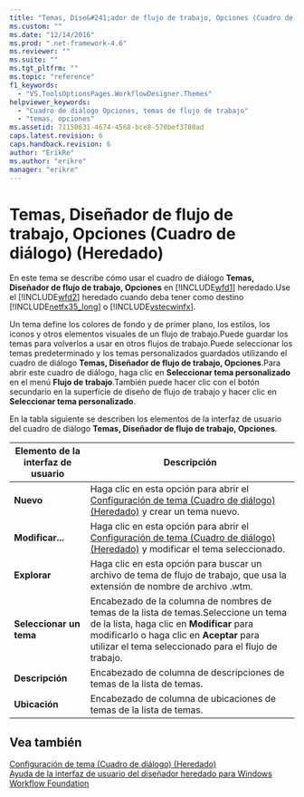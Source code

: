 ```yaml
---
title: "Temas, Dise&#241;ador de flujo de trabajo, Opciones (Cuadro de di&#225;logo) (Heredado) | Microsoft Docs"
ms.custom: ""
ms.date: "12/14/2016"
ms.prod: ".net-framework-4.6"
ms.reviewer: ""
ms.suite: ""
ms.tgt_pltfrm: ""
ms.topic: "reference"
f1_keywords: 
  - "VS.ToolsOptionsPages.WorkflowDesigner.Themes"
helpviewer_keywords: 
  - "Cuadro de diálogo Opciones, temas de flujo de trabajo"
  - "temas, opciones"
ms.assetid: 71150631-4674-4568-bce8-570bef3780ad
caps.latest.revision: 6
caps.handback.revision: 6
author: "ErikRe"
ms.author: "erikre"
manager: "erikre"
---
```

# Temas, Dise&#241;ador de flujo de trabajo, Opciones (Cuadro de di&#225;logo) (Heredado)
En este tema se describe cómo usar el cuadro de diálogo **Temas, Diseñador de flujo de trabajo, Opciones** en [!INCLUDE[wfd1](../workflow-designer/includes/wfd1_md.md)] heredado.Use el [!INCLUDE[wfd2](../workflow-designer/includes/wfd2_md.md)] heredado cuando deba tener como destino [!INCLUDE[netfx35_long](../workflow-designer/includes/netfx35_long_md.md)] o [!INCLUDE[vstecwinfx](../workflow-designer/includes/vstecwinfx_md.md)].  
  
 Un tema define los colores de fondo y de primer plano, los estilos, los iconos y otros elementos visuales de un flujo de trabajo.Puede guardar los temas para volverlos a usar en otros flujos de trabajo.Puede seleccionar los temas predeterminado y los temas personalizados guardados utilizando el cuadro de diálogo **Temas, Diseñador de flujo de trabajo, Opciones**.Para abrir este cuadro de diálogo, haga clic en **Seleccionar tema personalizado** en el menú **Flujo de trabajo**.También puede hacer clic con el botón secundario en la superficie de diseño de flujo de trabajo y hacer clic en **Seleccionar tema personalizado**.  
  
 En la tabla siguiente se describen los elementos de la interfaz de usuario del cuadro de diálogo  **Temas, Diseñador de flujo de trabajo, Opciones**.  
  
|Elemento de la interfaz de usuario|Descripción|  
|----------------------------------------|-----------------|  
|**Nuevo**|Haga clic en esta opción para abrir el [Configuración de tema \(Cuadro de diálogo\) \(Heredado\)](../workflow-designer/theme-configuration-dialog-box-legacy.md) y crear un tema nuevo.|  
|**Modificar...**|Haga clic en esta opción para abrir el [Configuración de tema \(Cuadro de diálogo\) \(Heredado\)](../workflow-designer/theme-configuration-dialog-box-legacy.md) y modificar el tema seleccionado.|  
|**Explorar**|Haga clic en esta opción para buscar un archivo de tema de flujo de trabajo, que usa la extensión de nombre de archivo .wtm.|  
|**Seleccionar un tema**|Encabezado de la columna de nombres de temas de la lista de temas.Seleccione un tema de la lista, haga clic en **Modificar** para modificarlo o haga clic en **Aceptar** para utilizar el tema seleccionado para el flujo de trabajo.|  
|**Descripción**|Encabezado de columna de descripciones de temas de la lista de temas.|  
|**Ubicación**|Encabezado de columna de ubicaciones de temas de la lista de temas.|  
  
## Vea también  
 [Configuración de tema \(Cuadro de diálogo\) \(Heredado\)](../workflow-designer/theme-configuration-dialog-box-legacy.md)   
 [Ayuda de la interfaz de usuario del diseñador heredado para Windows Workflow Foundation](../workflow-designer/legacy-designer-for-windows-workflow-foundation-ui-help.md)
